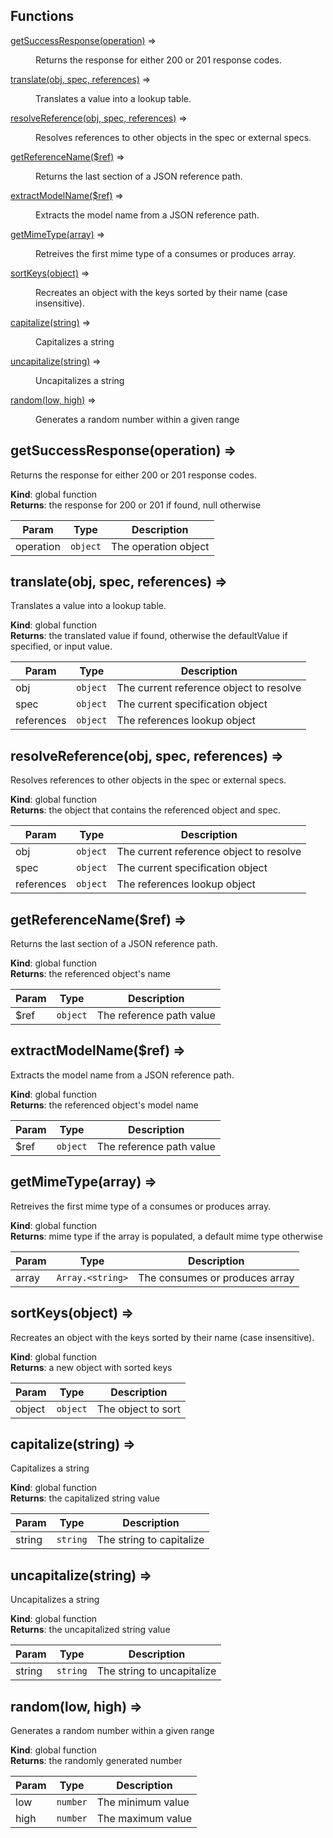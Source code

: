 ## Functions

<dl>
<dt><a href="#getSuccessResponse">getSuccessResponse(operation)</a> ⇒</dt>
<dd><p>Returns the response for either 200 or 201 response codes.</p>
</dd>
<dt><a href="#translate">translate(obj, spec, references)</a> ⇒</dt>
<dd><p>Translates a value into a lookup table.</p>
</dd>
<dt><a href="#resolveReference">resolveReference(obj, spec, references)</a> ⇒</dt>
<dd><p>Resolves references to other objects in the spec or external specs.</p>
</dd>
<dt><a href="#getReferenceName">getReferenceName($ref)</a> ⇒</dt>
<dd><p>Returns the last section of a JSON reference path.</p>
</dd>
<dt><a href="#extractModelName">extractModelName($ref)</a> ⇒</dt>
<dd><p>Extracts the model name from a JSON reference path.</p>
</dd>
<dt><a href="#getMimeType">getMimeType(array)</a> ⇒</dt>
<dd><p>Retreives the first mime type of a consumes or produces array.</p>
</dd>
<dt><a href="#sortKeys">sortKeys(object)</a> ⇒</dt>
<dd><p>Recreates an object with the keys sorted by their name (case insensitive).</p>
</dd>
<dt><a href="#capitalize">capitalize(string)</a> ⇒</dt>
<dd><p>Capitalizes a string</p>
</dd>
<dt><a href="#uncapitalize">uncapitalize(string)</a> ⇒</dt>
<dd><p>Uncapitalizes a string</p>
</dd>
<dt><a href="#random">random(low, high)</a> ⇒</dt>
<dd><p>Generates a random number within a given range</p>
</dd>
</dl>

<a name="getSuccessResponse"></a>

## getSuccessResponse(operation) ⇒
Returns the response for either 200 or 201 response codes.

**Kind**: global function  
**Returns**: the response for 200 or 201 if found, null otherwise  

| Param | Type | Description |
| --- | --- | --- |
| operation | <code>object</code> | The operation object |

<a name="translate"></a>

## translate(obj, spec, references) ⇒
Translates a value into a lookup table.

**Kind**: global function  
**Returns**: the translated value if found, otherwise the defaultValue if specified, or input value.  

| Param | Type | Description |
| --- | --- | --- |
| obj | <code>object</code> | The current reference object to resolve |
| spec | <code>object</code> | The current specification object |
| references | <code>object</code> | The references lookup object |

<a name="resolveReference"></a>

## resolveReference(obj, spec, references) ⇒
Resolves references to other objects in the spec or external specs.

**Kind**: global function  
**Returns**: the object that contains the referenced object and spec.  

| Param | Type | Description |
| --- | --- | --- |
| obj | <code>object</code> | The current reference object to resolve |
| spec | <code>object</code> | The current specification object |
| references | <code>object</code> | The references lookup object |

<a name="getReferenceName"></a>

## getReferenceName($ref) ⇒
Returns the last section of a JSON reference path.

**Kind**: global function  
**Returns**: the referenced object's name  

| Param | Type | Description |
| --- | --- | --- |
| $ref | <code>object</code> | The reference path value |

<a name="extractModelName"></a>

## extractModelName($ref) ⇒
Extracts the model name from a JSON reference path.

**Kind**: global function  
**Returns**: the referenced object's model name  

| Param | Type | Description |
| --- | --- | --- |
| $ref | <code>object</code> | The reference path value |

<a name="getMimeType"></a>

## getMimeType(array) ⇒
Retreives the first mime type of a consumes or produces array.

**Kind**: global function  
**Returns**: mime type if the array is populated, a default mime type otherwise  

| Param | Type | Description |
| --- | --- | --- |
| array | <code>Array.&lt;string&gt;</code> | The consumes or produces array |

<a name="sortKeys"></a>

## sortKeys(object) ⇒
Recreates an object with the keys sorted by their name (case insensitive).

**Kind**: global function  
**Returns**: a new object with sorted keys  

| Param | Type | Description |
| --- | --- | --- |
| object | <code>object</code> | The object to sort |

<a name="capitalize"></a>

## capitalize(string) ⇒
Capitalizes a string

**Kind**: global function  
**Returns**: the capitalized string value  

| Param | Type | Description |
| --- | --- | --- |
| string | <code>string</code> | The string to capitalize |

<a name="uncapitalize"></a>

## uncapitalize(string) ⇒
Uncapitalizes a string

**Kind**: global function  
**Returns**: the uncapitalized string value  

| Param | Type | Description |
| --- | --- | --- |
| string | <code>string</code> | The string to uncapitalize |

<a name="random"></a>

## random(low, high) ⇒
Generates a random number within a given range

**Kind**: global function  
**Returns**: the randomly generated number  

| Param | Type | Description |
| --- | --- | --- |
| low | <code>number</code> | The minimum value |
| high | <code>number</code> | The maximum value |

